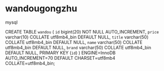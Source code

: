 # wandougongzhu
mysql

CREATE TABLE `wandou` (
  `id` bigint(20) NOT NULL AUTO_INCREMENT,
  `price` varchar(10) COLLATE utf8mb4_bin DEFAULT NULL,
  `title` varchar(50) COLLATE utf8mb4_bin DEFAULT NULL,
  `name` varchar(50) COLLATE utf8mb4_bin DEFAULT NULL,
  `brand` varchar(50) COLLATE utf8mb4_bin DEFAULT NULL,
  PRIMARY KEY (`id`)
) ENGINE=InnoDB AUTO_INCREMENT=70 DEFAULT CHARSET=utf8mb4 COLLATE=utf8mb4_bin;